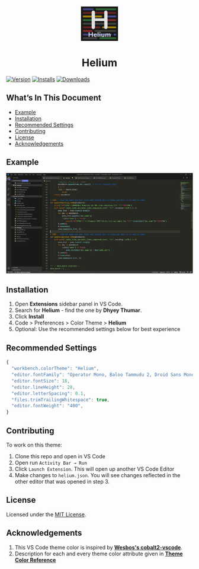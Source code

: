 <p align="center">
    <img alt="Helium" src="https://raw.githubusercontent.com/Dhyeythumar/helium-vscode/main/images/logo.png" width="100"/>
</p>
<h1 align="center">
    Helium
</h1>

[![Version](https://vsmarketplacebadge.apphb.com/version/DhyeyThumar.helium-theme.svg)](https://marketplace.visualstudio.com/items?itemName=DhyeyThumar.helium-theme)
[![Installs](https://vsmarketplacebadge.apphb.com/installs/DhyeyThumar.helium-theme.svg)](https://marketplace.visualstudio.com/items?itemName=DhyeyThumar.helium-theme)
[![Downloads](https://vsmarketplacebadge.apphb.com/downloads/DhyeyThumar.helium-theme.svg)](https://marketplace.visualstudio.com/items?itemName=DhyeyThumar.helium-theme)


## What’s In This Document
- [Example](#example)
- [Installation](#installation)
- [Recommended Settings](#recommended-settings)
- [Contributing](#contributing)
- [License](#license)
- [Acknowledgements](#acknowledgements)


## Example
![Preview](https://raw.githubusercontent.com/Dhyeythumar/helium-vscode/main/images/example.png)


## Installation
1. Open **Extensions** sidebar panel in VS Code.
2. Search for **Helium** - find the one by **Dhyey Thumar**.
3. Click **Install**
4. Code > Preferences > Color Theme > **Helium**
5. Optional: Use the recommended settings below for best experience


## Recommended Settings
```js
{
  "workbench.colorTheme": "Helium",
  "editor.fontFamily": "Operator Mono, Baloo Tammudu 2, Droid Sans Mono, Courier New",
  "editor.fontSize": 18,
  "editor.lineHeight": 28,
  "editor.letterSpacing": 0.1,
  "files.trimTrailingWhitespace": true,
  "editor.fontWeight": "400",
}
```


## Contributing
To work on this theme:
1. Clone this repo and open in VS Code
2. Open run `Activity Bar → Run`
3. Click `Launch Extension`. This will open up another VS Code Editor
4. Make changes to `helium.json`. You will see changes reflected in the other editor that was opened in step 3.


## License
Licensed under the [MIT License](./LICENSE).


## Acknowledgements
1. This VS Code theme color is inspired by [**Wesbos's cobalt2-vscode**](https://github.com/wesbos/cobalt2-vscode).
2. Description for each and every theme color attribute given in [**Theme Color Reference**](https://code.visualstudio.com/api/references/theme-color)
